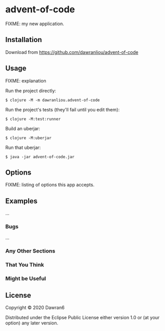 # advent-of-code

FIXME: my new application.

## Installation

Download from https://github.com/dawranliou/advent-of-code

## Usage

FIXME: explanation

Run the project directly:

    $ clojure -M -m dawranliou.advent-of-code

Run the project's tests (they'll fail until you edit them):

    $ clojure -M:test:runner

Build an uberjar:

    $ clojure -M:uberjar

Run that uberjar:

    $ java -jar advent-of-code.jar

## Options

FIXME: listing of options this app accepts.

## Examples

...

### Bugs

...

### Any Other Sections
### That You Think
### Might be Useful

## License

Copyright © 2020 Dawran6

Distributed under the Eclipse Public License either version 1.0 or (at
your option) any later version.
